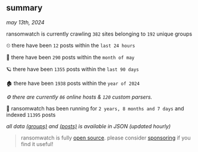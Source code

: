 
## summary
_may 13th, 2024_

ransomwatch is currently crawling `382` sites belonging to `192` unique groups

⏲ there have been `12` posts within the `last 24 hours`

🦈 there have been `290` posts within the `month of may`

🪐 there have been `1355` posts within the `last 90 days`

🏚 there have been `1938` posts within the `year of 2024`

_⚙️ there are currently `86` online hosts & `120` custom parsers._

🦕 ransomwatch has been running for `2 years, 8 months and 7 days` and indexed `11395` posts

_all data  [(groups)](http://ransomwhat.telemetry.ltd/groups) and [(posts)](http://ransomwhat.telemetry.ltd/posts) is available in JSON (updated hourly)_

> ransomwatch is fully [open source](https://github.com/joshhighet/ransomwatch#ransomwatch--). please consider [sponsoring](https://github.com/sponsors/joshhighet) if you find it useful!
